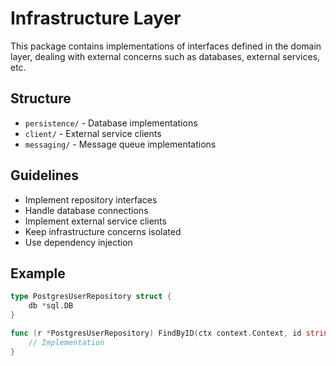 # Infrastructure Layer

This package contains implementations of interfaces defined in the domain layer, dealing with external concerns such as databases, external services, etc.

## Structure

- `persistence/` - Database implementations
- `client/` - External service clients
- `messaging/` - Message queue implementations

## Guidelines

- Implement repository interfaces
- Handle database connections
- Implement external service clients
- Keep infrastructure concerns isolated
- Use dependency injection

## Example

```go
type PostgresUserRepository struct {
    db *sql.DB
}

func (r *PostgresUserRepository) FindByID(ctx context.Context, id string) (*domain.User, error) {
    // Implementation
}
```
